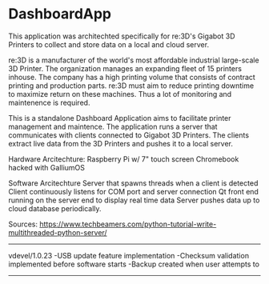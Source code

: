 # DashboardApp

This application was architechted specifically for re:3D's Gigabot 3D Printers to collect and store data on a local and cloud server.

re:3D is a manufacturer of the world's most affordable industrial large-scale 3D Printer. The organization manages an expanding fleet of 15 printers inhouse. The company has a high printing volume that consists of contract printing and production parts. re:3D must aim to reduce printing downtime to maximize return on these machines. Thus a lot of monitoring and maintenence is required.

This is a standalone Dashboard Application aims to facilitate printer management and maintence. The application runs a server that communicates with clients connected to Gigabot 3D Printers. The clients extract live data from the 3D Printers and pushes it to a local server.

Hardware Arcitechture:
Raspberry Pi w/ 7" touch screen
Chromebook hacked with GalliumOS

Software Arcitechture
Server that spawns threads when a client is detected
Client continuously listens for COM port and server connection
Qt front end running on the server end to display real time data
Server pushes data up to cloud database periodically.

Sources:
https://www.techbeamers.com/python-tutorial-write-multithreaded-python-server/

---

vdevel/1.0.23
-USB update feature implementation
-Checksum validation implemented before software starts
-Backup created when user attempts to

---
